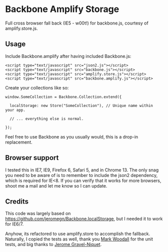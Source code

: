 # Backbone Amplify Storage

Full cross browser fall back (IE5 - w00t!) for backbone.js, courtesy of amplify.store.js.

## Usage

Include Backbone.amplify after having included Backbone.js:

  `<script type="text/javascript" src="json2.js"></script>`  
  `<script type="text/javascript" src="backbone.js"></script>`  
  `<script type="text/javascript" src="amplify.store.js"></script>`  
  `<script type="text/javascript" src="backbone.amplify.js"></script>`  


Create your collections like so:

    window.SomeCollection = Backbone.Collection.extend({
      
      localStorage: new Store("SomeCollection"), // Unique name within your app.
      
      // ... everything else is normal.
      
    });
  
Feel free to use Backbone as you usually would, this is a drop-in replacement.

## Browser support

I tested this in IE7, IE9, Firefox 6, Safari 5, and in Chrome 13. The only snag you need to be 
aware of is to remember to include the json2 dependency, which is required for IE<8. If you
can verify that it works for more browsers, shoot me a mail and let me know so I can update.


## Credits

This code was largely based on https://github.com/jeromegn/Backbone.localStorage, but I needed
it to work for IE6/7.

Anyhow, its refactored to use amplify.store to accomplish the fallback. Naturally, I copied 
the tests as well, thank you [Mark Woodall](https://github.com/llad) for the unit tests, and
big thanks to [Jerome Gravel-Niquet](https://github.com/jeromegn).
